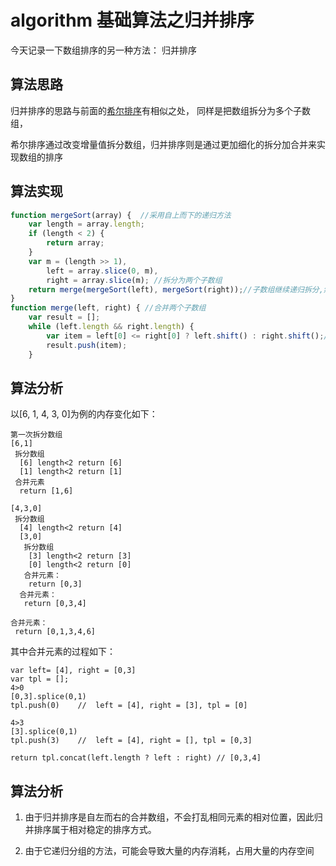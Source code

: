 <!-- Date: 2017-06-05 00:30:58 -->

# algorithm 基础算法之归并排序

今天记录一下数组排序的另一种方法： 归并排序

## 算法思路

归并排序的思路与前面的[希尔排序](/home/article/2017120418165918)有相似之处， 同样是把数组拆分为多个子数组，

希尔排序通过改变增量值拆分数组，归并排序则是通过更加细化的拆分加合并来实现数组的排序

## 算法实现

```js
function mergeSort(array) {  //采用自上而下的递归方法
    var length = array.length;
    if (length < 2) {
        return array;
    }
    var m = (length >> 1),
        left = array.slice(0, m),
        right = array.slice(m); //拆分为两个子数组
    return merge(mergeSort(left), mergeSort(right));//子数组继续递归拆分,然后再合并
}
function merge(left, right) { //合并两个子数组
    var result = [];
    while (left.length && right.length) {
        var item = left[0] <= right[0] ? left.shift() : right.shift();//注意:判断的条件是小于或等于,如果只是小于,那么排序将不稳定.
        result.push(item);
    }
```

## 算法分析

以[6, 1, 4, 3, 0]为例的内存变化如下：

```
第一次拆分数组
[6,1]
 拆分数组
  [6] length<2 return [6]
  [1] length<2 return [1]
 合并元素
  return [1,6]

[4,3,0]
 拆分数组
  [4] length<2 return [4]
  [3,0]
   拆分数组
    [3] length<2 return [3]
    [0] length<2 return [0]
   合并元素：
    return [0,3]
  合并元素：
   return [0,3,4]

合并元素：
 return [0,1,3,4,6]
```

其中合并元素的过程如下：

```
var left= [4], right = [0,3]
var tpl = [];
4>0
[0,3].splice(0,1)
tpl.push(0)    //  left = [4], right = [3], tpl = [0]

4>3
[3].splice(0,1)
tpl.push(3)    //  left = [4], right = [], tpl = [0,3]

return tpl.concat(left.length ? left : right) // [0,3,4]
```

## 算法分析

1.  由于归并排序是自左而右的合并数组，不会打乱相同元素的相对位置，因此归并排序属于相对稳定的排序方式。

2.  由于它递归分组的方法，可能会导致大量的内存消耗，占用大量的内存空间
